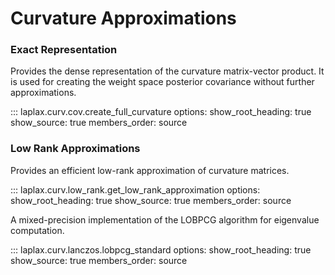 # Curvature Approximations

### Exact Representation

Provides the dense representation of the curvature matrix-vector product.
It is used for creating the weight space posterior covariance without further approximations.

::: laplax.curv.cov.create_full_curvature
    options:
      show_root_heading: true
      show_source: true
      members_order: source


### Low Rank Approximations

Provides an efficient low-rank approximation of curvature matrices.

::: laplax.curv.low_rank.get_low_rank_approximation
    options:
      show_root_heading: true
      show_source: true
      members_order: source


A mixed-precision implementation of the LOBPCG algorithm for eigenvalue computation.

::: laplax.curv.lanczos.lobpcg_standard
    options:
      show_root_heading: true
      show_source: true
      members_order: source
